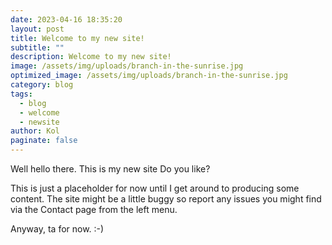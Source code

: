 ```yaml
---
date: 2023-04-16 18:35:20
layout: post
title: Welcome to my new site!
subtitle: ""
description: Welcome to my new site!
image: /assets/img/uploads/branch-in-the-sunrise.jpg
optimized_image: /assets/img/uploads/branch-in-the-sunrise.jpg
category: blog
tags:
  - blog
  - welcome
  - newsite
author: Kol
paginate: false
---
```

Well hello there.  This is my new site  Do you like?

T﻿his is just a placeholder for now until I get around to producing some content.  The site might be a little buggy so report any issues you might find via the Contact page from the left menu.

A﻿nyway, ta for now. :-)